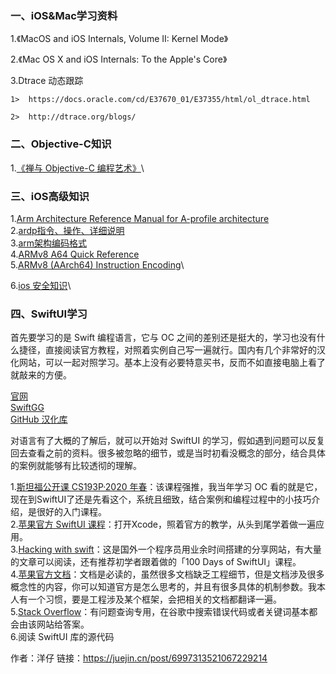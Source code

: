 

### 一、iOS&Mac学习资料
1.《MacOS and iOS Internals, Volume II: Kernel Mode》 

2.《Mac OS X and iOS Internals: To the Apple's Core》

3.Dtrace 动态跟踪

    1>  https://docs.oracle.com/cd/E37670_01/E37355/html/ol_dtrace.html
    
    2>  http://dtrace.org/blogs/


### 二、Objective-C知识

1.[《禅与 Objective-C 编程艺术》](https://objc-zen-book.books.yourtion.com/)\








### 三、iOS高级知识

1.[Arm Architecture Reference Manual for A-profile architecture](https://developer.arm.com/documentation/ddi0487/ha/)\
2.[ardp指令、操作、详细说明](https://developer.arm.com/documentation/ddi0602/2022-06/Base-Instructions/ADRP--Form-PC-relative-address-to-4KB-page-)\
3.[arm架构编码格式](https://github.com/CAS-Atlantic/AArch64-Encoding)\
4.[ARMv8 A64 Quick Reference](https://courses.cs.washington.edu/courses/cse469/19wi/arm64.pdf)\
5.[ARMv8 (AArch64) Instruction Encoding](https://kitoslab-eng.blogspot.com/2012/10/armv8-aarch64-instruction-encoding.html)\

6.[ios 安全知识](https://wizardforcel.gitbooks.io/ios-sec-wiki/content/)\

### 四、SwiftUI学习


首先要学习的是 Swift 编程语言，它与 OC 之间的差别还是挺大的，学习也没有什么捷径，直接阅读官方教程，对照着实例自己写一遍就行。国内有几个非常好的汉化网站，可以一起对照学习。基本上没有必要特意买书，反而不如直接电脑上看了就敲来的方便。<br/>


[官网](https://link.juejin.cn/?target=https%3A%2F%2Fdocs.swift.org%2Fswift-book%2FLanguageGuide%2FTheBasics.html)\
[SwiftGG](https://link.juejin.cn/?target=https%3A%2F%2Fswiftgg.gitbook.io%2Fswift%2F)\
[GitHub 汉化库](https://link.juejin.cn/?target=https%3A%2F%2Fgithub.com%2Fwyk111wyk%2Flearning-notes%2Ftree%2Fmaster%2Fswift%2Fswift-language-guide)

对语言有了大概的了解后，就可以开始对 SwiftUI 的学习，假如遇到问题可以反复回去查看之前的资料。很多被忽略的细节，或是当时初看没概念的部分，结合具体的案例就能够有比较透彻的理解。

1.[斯坦福公开课 CS193P·2020 年春](https://link.juejin.cn/?target=https%3A%2F%2Fwww.bilibili.com%2Fvideo%2FBV14z4y1d7b4%3Ft%3D5)：该课程强推，我当年学习 OC 看的就是它，现在到SwiftUI了还是先看这个，系统且细致，结合案例和编程过程中的小技巧介绍，是很好的入门课程。\
2.[苹果官方 SwiftUI 课程](https://link.juejin.cn/?target=https%3A%2F%2Fdeveloper.apple.com%2Ftutorials%2FswiftUI%2F)：打开Xcode，照着官方的教学，从头到尾学着做一遍应用。\
3.[Hacking with swift](https://link.juejin.cn/?target=https%3A%2F%2Fwww.hackingwithswift.com%2F100%2FswiftUI)：这是国外一个程序员用业余时间搭建的分享网站，有大量的文章可以阅读，还有推荐初学者跟着做的「100 Days of SwiftUI」课程。\
4.[苹果官方文档](https://link.juejin.cn/?target=https%3A%2F%2Fdeveloper.apple.com%2Fdocumentation%2F)：文档是必读的，虽然很多文档缺乏工程细节，但是文档涉及很多概念性的内容，你可以知道官方是怎么思考的，并且有很多具体的机制参数。我本人有一个习惯，要是工程涉及某个框架，会把相关的文档都翻译一遍。\
5.[Stack Overflow](https://link.juejin.cn/?target=https%3A%2F%2Fstackoverflow.com%2F)：有问题查询专用，在谷歌中搜索错误代码或者关键词基本都会由该网站给答案。\
6.阅读 SwiftUI 库的源代码 

作者：洋仔
链接：https://juejin.cn/post/6997313521067229214
